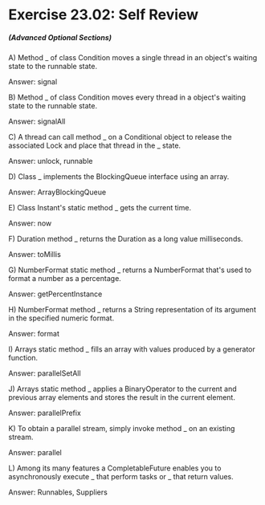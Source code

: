 # Exercise 23.02: Self Review
##### (Advanced Optional Sections)

A) Method _ of class Condition moves a single thread in an object's waiting state to the runnable state.

Answer: signal

B) Method _ of class Condition moves every thread in a object's waiting state to the runnable state.

Answer: signalAll

C) A thread can call method \_ on a Conditional object to release the associated Lock and place that thread in the _ state.

Answer: unlock, runnable

D) Class _ implements the BlockingQueue interface using an array.

Answer: ArrayBlockingQueue

E) Class Instant's static method _ gets the current time.

Answer: now

F) Duration method _ returns the Duration as a long value milliseconds.

Answer: toMillis

G) NumberFormat static method _ returns a NumberFormat that's used to format a number as a percentage.

Answer: getPercentInstance

H) NumberFormat method _ returns a String representation of its argument in the specified numeric format.

Answer: format

I) Arrays static method _ fills an array with values produced by a generator function.

Answer: parallelSetAll

J) Arrays static method _ applies a BinaryOperator to the current and previous array elements and stores the result in the current element.

Answer: parallelPrefix

K) To obtain a parallel stream, simply invoke method _ on an existing stream.

Answer: parallel

L) Among its many features a CompletableFuture enables you to asynchronously execute \_ that perform tasks or _ that return values.

Answer: Runnables, Suppliers




